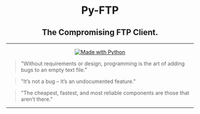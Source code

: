 <h1 align="center">Py-FTP</h1>
<h2 align="center">The Compromising FTP Client.</h2>

---

<p align="center">
<a href="https://www.python.org/"><img alt="Made with Python" src="https://img.shields.io/badge/Made%20with-Python-1f425f.svg"></a>
</p>

> "Without requirements or design, programming is the art of adding bugs to an empty text file."

> "It’s not a bug – it’s an undocumented feature."

> "The cheapest, fastest, and most reliable components are those that aren’t there."

---


